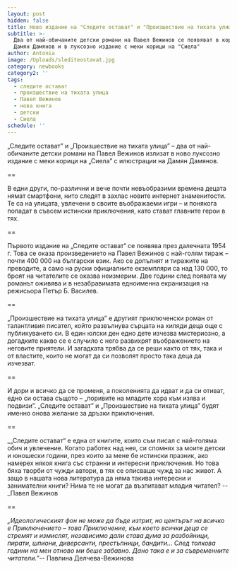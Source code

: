 ```yaml
---
layout: post
hidden: false
title: Ново издание на "Следите остават" и "Произшествие на тихата улица"
subtitle: >-
  Два от най-обичаните детски романи на Павел Вежинов се появяват в корица на
  Дамян Дамянов и в луксозно издание с меки корици на "Сиела"
author: Antonia
image: /Uploads/slediteostavat.jpg
category: newbooks
category2: ''
tags:
  - следите остават
  - произшествие на тихата улица
  - Павел Вежинов
  - нова книга
  - детски
  - Сиела
schedule: ''
---
```

„Следите остават” и „Произшествие на тихата улица” – два от най-обичаните детски романи на Павел Вежинов излизат в ново луксозно издание с меки корици на „Сиела” с илюстрации на Дамян Дамянов.

\==

В едни други, по-различни и вече почти невъобразими времена децата нямат смартфони, нито следят в захлас новите интернет знаменитости. Те са на улицата, увлечени в своите въображаеми игри – и понякога попадат в съвсем истински приключения, като стават главните герои в тях.

\==

Първото издание на „Следите остават“ се появява през далечната 1954 г. Това се оказа произведението на Павел Вежинов с най-голям тираж – почти 400 000 на български език. Ако се допълнят и тиражите на преводите, а само на руски официалните екземпляри са над 130 000, то броят на читателите се оказва неизмерим.  Две години след появата му романът оживява и в незабравимата едноименна екранизация на режисьора Петър Б. Василев.

\==

„Произшествие на тихата улица” е другият приключенски роман от талантливия  писател, който развълнува сърцата на хиляди деца още с публикуването си. В един юлски ден едно дете изчезва мистериозно, а догадките какво се е случило с него развихрят въображението на неговите приятели. И загадката трябва да се реши както от тях, така и от властите, които не могат да си позволят просто така деца да изчезват.

\==

И дори и всичко да се променя, а поколенията да идват и да си отиват, едно си остава същото – „поривите на младите хора към изява и подвизи”. „Следите остават” и „Произшествие на тихата улица”  будят именно онова желание за дръзки приключения. 

\==

_„Следите остават“ е една от книгите, които съм писал с най-голяма обич и увлечение. Когато работех над нея, си спомнях за моите детски и юношески години, през които за мене бе истински празник, ако намерех някоя книга със странни и интересни приключения. Но това бяха творби от чужди автори, в тях се описваше чужд за нас живот. А защо в нашата нова литература да няма такива интересни и занимателни книги? Нима те не могат да възпитават младия читател? -- _Павел Вежинов

\==

_„Идеологическият фон не може да бъде изтрит, но центърът на всичко е Приключението – това Приключение, към което всички деца се стремят и измислят, независимо дали става дума за разбойници, пирати, шпиони, диверсанти, престъпници, бандити… След толкова години на мен отново ми беше забавно. Дано така е и за съвременните читатели.”_-- Павлина Делчева-Вежинова
